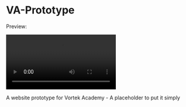# VA-Prototype
Preview:

![WebsiteGif](https://i.imgur.com/iitmxSo.mp4)

A website prototype for Vortek Academy - A placeholder to put it simply
